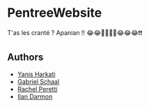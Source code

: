 ﻿# PentreeWebsite
T'as les cranté ?
Apanian !! 😂😂🤣🤣🤣🤣😂😂😂❗❗

## Authors

- [Yanis Harkati](https://www.github.com/yaniissou)
- [Gabriel Schaal](https://www.github.com/Fayhild)
- [Rachel Peretti](https://github.com/lyn3nd)
- [Ilan Darmon](https://github.com/Ilandrm)
